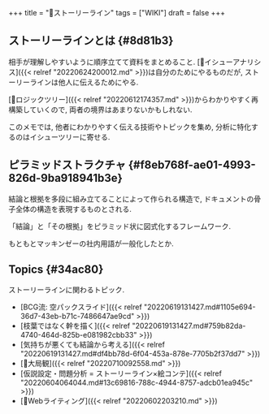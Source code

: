+++
title = "📝ストーリーライン"
tags = ["WIKI"]
draft = false
+++

## ストーリーラインとは {#8d81b3}

相手が理解しやすいように順序立てて資料をまとめること. [📝イシューアナリシス]({{< relref "20220624200012.md" >}})は自分のためにやるものだが, ストーリーラインは他人に伝えるためにやる.

[📝ロジックツリー]({{< relref "20220612174357.md" >}})からわかりやすく再構築していくので, 両者の境界はあまりないかもしれない.

このメモでは, 他者にわかりやすく伝える技術やトピックを集め, 分析に特化するのはイシューツリーに寄せる.


## ピラミッドストラクチャ {#f8eb768f-ae01-4993-826d-9ba918941b3e}

結論と根拠を多段に組み立てることによって作られる構造で, ドキュメントの骨子全体の構造を表現するものとされる.

「結論」と「その根拠」をピラミッド状に図式化するフレームワーク.

もともとマッキンゼーの社内用語が一般化したとか.


## Topics {#34ac80}

ストーリーラインに関わるトピック.

-   [BCG流: 空パックスライド]({{< relref "20220619131427.md#1105e694-36d7-43eb-b71c-7486647ae9cd" >}})
-   [枝葉ではなく幹を描く]({{< relref "20220619131427.md#759b82da-4740-464d-825b-e081982cbb33" >}})
-   [気持ちが悪くても結論から考える]({{< relref "20220619131427.md#df4bb78d-6f04-453a-878e-7705b2f37dd7" >}})
-   [📝大局観]({{< relref "20220710092558.md" >}})
-   [仮説設定・問題分析 = ストーリーライン×絵コンテ]({{< relref "20220604064044.md#13c69816-788c-4944-8757-adcb01ea945c" >}})
-   [📝Webライティング]({{< relref "20220602203210.md" >}})
